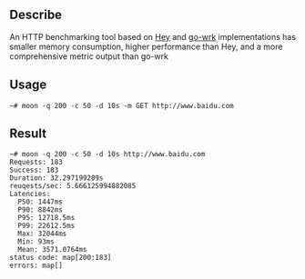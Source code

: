 ## Describe 
An HTTP benchmarking tool based on [Hey](https://github.com/rakyll/hey) and [go-wrk](https://github.com/tsliwowicz/go-wrk) implementations has smaller memory consumption, higher performance than Hey, and a more comprehensive metric output than go-wrk

## Usage

```shell
~# moon -q 200 -c 50 -d 10s -m GET http://www.baidu.com
```

## Result
```shell
~# moon -q 200 -c 50 -d 10s http://www.baidu.com
Requests: 183
Success: 183
Duration: 32.297199209s
reuqests/sec: 5.666125994882085
Latencies:
  P50: 1447ms
  P90: 8842ms
  P95: 12718.5ms
  P99: 22612.5ms
  Max: 32044ms
  Min: 93ms
  Mean: 3571.0764ms
status code: map[200:183]
errors: map[]
```